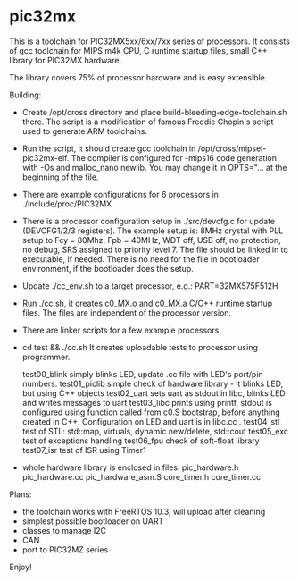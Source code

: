 # pic32mx

This is a toolchain for PIC32MX5xx/6xx/7xx series of processors.
It consists of gcc toolchain for MIPS m4k CPU, C runtime startup files,
small C++ library for PIC32MX hardware.

The library covers 75% of processor hardware and is easy extensible.

Building:

- Create /opt/cross directory and place build-bleeding-edge-toolchain.sh there.
  The script is a modification of famous Freddie Chopin's script used to generate ARM toolchains.

- Run the script, it should create gcc toolchain in /opt/cross/mipsel-pic32mx-elf.
  The compiler is configured for -mips16 code generation with -Os and malloc_nano newlib.
  You may change it in OPTS="... at the beginning of the file.

- There are example configurations for 6 processors in ./include/proc/PIC32MX

- There is a processor configuration setup in ./src/devcfg.c for update (DEVCFG1/2/3 registers).
  The example setup is:
    8MHz crystal with PLL setup to Fcy = 80Mhz, Fpb = 40MHz,
    WDT off, USB off, no protection, no debug,
    SRS assigned to priority level 7.
  The file should be linked in to executable, if needed.
  There is no need for the file in bootloader environment,
  if the bootloader does the setup.

- Update ./cc_env.sh to a target processor, e.g.: PART=32MX575F512H
- Run ./cc.sh, it creates c0_MX.o and c0_MX.a C/C++ runtime startup files.
  The files are independent of the processor version.

- There are linker scripts for a few example processors.

- cd test && ./cc.sh
  It creates uploadable tests to processor using programmer.

  test00_blink    simply blinks LED, update .cc file with LED's port/pin numbers.
  test01_piclib   simple check of hardware library - it blinks LED,
                  but using C++ objects
  test02_uart     sets uart as stdout in libc, blinks LED and writes messages to uart
  test03_libc     prints using printf, stdout is configured using function called from c0.S bootstrap,
                  before anything created in C++. Configuration on LED and uart is in libc.cc .
  test04_stl      test of STL: std::map, virtuals, dynamic new/delete, std::cout
  test05_exc      test of exceptions handling
  test06_fpu      check of soft-float library
  test07_isr      test of ISR using Timer1

- whole hardware library is enclosed in files:
  pic_hardware.h
  pic_hardware.cc
  pic_hardware_asm.S
  core_timer.h
  core_timer.cc

Plans:
- the toolchain works with FreeRTOS 10.3, will upload after cleaning
- simplest possible bootloader on UART
- classes to manage I2C
- CAN
- port to PIC32MZ series

Enjoy!

